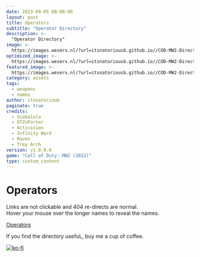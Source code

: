 ```yaml
---
date: 2023-09-05 08:08:00
layout: post
title: Operators
subtitle: "Operator Directory"
description: >-
  "Operator Directory"
image: >-
  https://images.weserv.nl/?url=itsnatoriousb.github.io//COD-MW2-Directory/assets/img/farm_18_general_action-01.png&output=png&q=100
optimized_image: >- 
  https://images.weserv.nl/?url=itsnatoriousb.github.io//COD-MW2-Directory/assets/img/farm_18_general_action-01.png&output=png&q=100
featured_image: >-
  https://images.weserv.nl/?url=itsnatoriousb.github.io//COD-MW2-Directory/assets/img/farm_18_general_action-01.png&output=png&q=100
category: assets
tags:
  - weapons
  - names
author: itsnatorioub
paginate: true
credits:
  - Scobalula
  - DTZxPorter
  - Activision
  - Infinity Ward
  - Raven
  - Trey Arch
version: v1.0.0.0
game: "Call of Duty: MW2 (2022)"
type: custom_content
---
```


# Operators
Links are not clickable and 404 re-directs are normal.  
Hover your mouse over the longer names to reveal the names.

<a href="https://itsnatoriousb.github.io/COD-MW2-Directory/operators/">Operators</a>

If you find the directory usefuL, buy me a cup of coffee.

[![ko-fi](https://ko-fi.com/img/githubbutton_sm.svg)](https://ko-fi.com/I2I0FWZ2Z)
